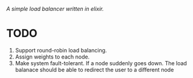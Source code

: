 *A simple load balancer written in elixir.*

# TODO
1. Support round-robin load balancing.
2. Assign weights to each node.
3. Make system fault-tolerant. If a node suddenly goes down. The load balanace
should be able to redirect the user to a different node
